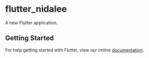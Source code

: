 # flutter_nidalee

A new Flutter application.

## Getting Started

For help getting started with Flutter, view our online
[documentation](https://flutter.io/).
